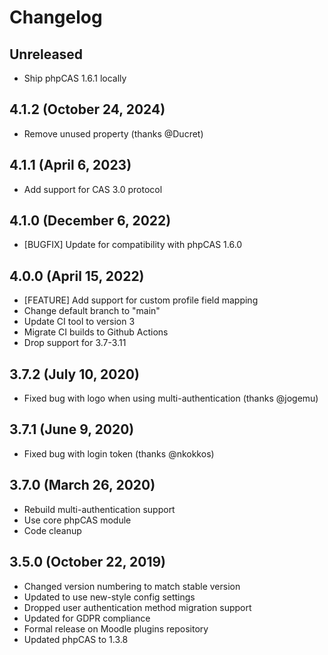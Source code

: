 # Changelog

## Unreleased

- Ship phpCAS 1.6.1 locally

## 4.1.2 (October 24, 2024)

- Remove unused property (thanks @Ducret)

## 4.1.1 (April 6, 2023)

- Add support for CAS 3.0 protocol

## 4.1.0 (December 6, 2022)

- [BUGFIX] Update for compatibility with phpCAS 1.6.0

## 4.0.0 (April 15, 2022)

- [FEATURE] Add support for custom profile field mapping
- Change default branch to "main"
- Update CI tool to version 3
- Migrate CI builds to Github Actions
- Drop support for 3.7-3.11

## 3.7.2 (July 10, 2020)

- Fixed bug with logo when using multi-authentication (thanks @jogemu)

## 3.7.1 (June 9, 2020)

- Fixed bug with login token (thanks @nkokkos)

## 3.7.0 (March 26, 2020)

- Rebuild multi-authentication support
- Use core phpCAS module
- Code cleanup

## 3.5.0 (October 22, 2019)

- Changed version numbering to match stable version
- Updated to use new-style config settings
- Dropped user authentication method migration support
- Updated for GDPR compliance
- Formal release on Moodle plugins repository
- Updated phpCAS to 1.3.8
